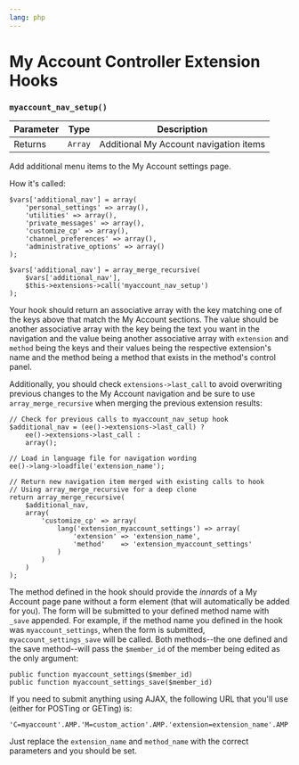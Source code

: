 ```yaml
---
lang: php
---
```


<!--
    This source file is part of the open source project
    ExpressionEngine User Guide (https://github.com/ExpressionEngine/ExpressionEngine-User-Guide)

    @link      https://expressionengine.com/
    @copyright Copyright (c) 2003-2020, Packet Tide, LLC (https://packettide.com)
    @license   https://expressionengine.com/license Licensed under Apache License, Version 2.0
-->

# My Account Controller Extension Hooks

### `myaccount_nav_setup()`

| Parameter | Type    | Description                            |
| --------- | ------- | -------------------------------------- |
| Returns   | `Array` | Additional My Account navigation items |

Add additional menu items to the My Account settings page.

How it's called:

    $vars['additional_nav'] = array(
        'personal_settings' => array(),
        'utilities' => array(),
        'private_messages' => array(),
        'customize_cp' => array(),
        'channel_preferences' => array(),
        'administrative_options' => array()
    );

    $vars['additional_nav'] = array_merge_recursive(
        $vars['additional_nav'],
        $this->extensions->call('myaccount_nav_setup')
    );

Your hook should return an associative array with the key matching one of the keys above that match the My Account sections. The value should be another associative array with the key being the text you want in the navigation and the value being another associative array with `extension` and `method` being the keys and their values being the respective extension's name and the method being a method that exists in the method's control panel.

Additionally, you should check `extensions->last_call` to avoid overwriting previous changes to the My Account navigation and be sure to use `array_merge_recursive` when merging the previous extension results:

    // Check for previous calls to myaccount_nav_setup hook
    $additional_nav = (ee()->extensions->last_call) ?
        ee()->extensions->last_call :
        array();

    // Load in language file for navigation wording
    ee()->lang->loadfile('extension_name');

    // Return new navigation item merged with existing calls to hook
    // Using array_merge_recursive for a deep clone
    return array_merge_recursive(
        $additional_nav,
        array(
            'customize_cp' => array(
                lang('extension_myaccount_settings') => array(
                    'extension' => 'extension_name',
                    'method'    => 'extension_myaccount_settings'
                )
            )
        )
    );

The method defined in the hook should provide the _innards_ of a My Account page pane without a form element (that will automatically be added for you). The form will be submitted to your defined method name with `_save` appended. For example, if the method name you defined in the hook was `myaccount_settings`, when the form is submitted, `myaccount_settings_save` will be called. Both methods--the one defined and the save method--will pass the `$member_id` of the member being edited as the only argument:

    public function myaccount_settings($member_id)
    public function myaccount_settings_save($member_id)

If you need to submit anything using AJAX, the following URL that you'll use (either for POSTing or GETing) is:

    'C=myaccount'.AMP.'M=custom_action'.AMP.'extension=extension_name'.AMP.'method=method_name'

Just replace the `extension_name` and `method_name` with the correct parameters and you should be set.

